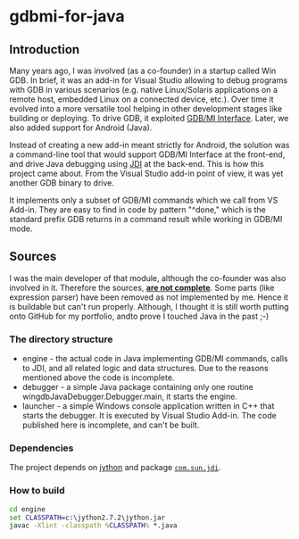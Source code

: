 # gdbmi-for-java

## Introduction

Many years ago, I was involved (as a co-founder) in a startup called Win GDB. In brief, it was an add-in for Visual Studio allowing to debug programs with GDB in various scenarios (e.g. native Linux/Solaris applications on a remote host, embedded Linux on a connected device, etc.). Over time it evolved into a more versatile tool helping in other development stages like building or deploying. To drive GDB, it exploited [GDB/MI Interface](https://sourceware.org/gdb/onlinedocs/gdb/GDB_002fMI.html). Later, we also added support for Android (Java).

Instead of creating a new add-in meant strictly for Android, the solution was a command-line tool that would support GDB/MI Interface at the front-end, and drive Java debugging using [JDI](https://docs.oracle.com/javase/7/docs/jdk/api/jpda/jdi/) at the back-end. This is how this project came about. From the Visual Studio add-in point of view, it was yet another GDB binary to drive.

It implements only a subset of GDB/MI commands which we call from VS Add-in. They are easy to find in code by pattern "^done," which is the standard prefix GDB returns in a command result while working in GDB/MI mode.

## Sources

I was the main developer of that module, although the co-founder was also involved in it. Therefore the sources, <u>**are not complete**</u>. Some parts (like expression parser) have been removed as not implemented by me. Hence it is buildable but can't run properly. Although, I thought it is still worth putting onto GitHub for my portfolio, andto prove I touched Java in the past ;-)

### The directory structure

* engine - the actual code in Java implementing GDB/MI commands, calls to JDI, and all related logic and data structures. Due to the reasons mentioned above the code is incomplete.
* debugger - a simple Java package containing only one routine wingdbJavaDebugger.Debugger.main, it starts the engine.
* launcher - a simple Windows console application written in C++ that starts the debugger. It is executed by Visual Studio Add-in. The code published here is incomplete, and can't be built.

### Dependencies

The project depends on [jython](https://www.jython.org/) and package [`com.sun.jdi`](https://docs.oracle.com/javase/7/docs/jdk/api/jpda/jdi/com/sun/jdi/package-summary.html).

### How to build

```bat
cd engine
set CLASSPATH=c:\jython2.7.2\jython.jar
javac -Xlint -classpath %CLASSPATH% *.java
```
